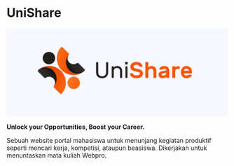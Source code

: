 # UniShare

![unishare](src/img/unishare.png)

**Unlock your Opportunities, Boost your Career.**

Sebuah website portal mahasiswa untuk menunjang kegiatan produktif seperti mencari kerja, kompetisi, ataupun beasiswa. Dikerjakan untuk menuntaskan mata kuliah Webpro.

